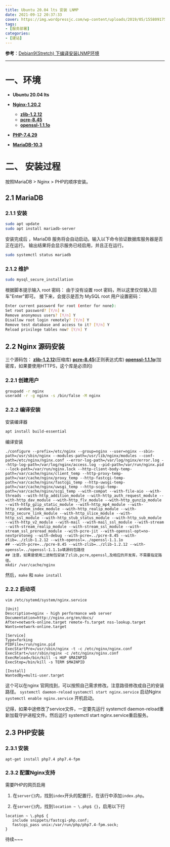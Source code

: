 ```yaml
---
title: Ubuntu 20.04 lts 安装 LNMP
date: 2021-09-12 20:37:33
cover: https://img.wordpressjc.com/wp-content/uploads/2019/05/1558091755-lnmp.jpeg
tags: 
- [服务部署]
categories:
- [建站]
---
```


**参考**：[Debian9(Stretch) 下编译安装LNMP环境](https://blog.csdn.net/weixin_34232363/article/details/88728946 "Debian9(Stretch) 下编译安装LNMP环境")

------------

# 一、环境

- **Ubuntu 20.04 lts**

- [**Nginx-1.20.2**](https://nginx.org/download/nginx-1.20.2.tar.gz)
  
  - [**zlib-1.2.12**](http://zlib.net/zlib-1.2.12.tar.gz)
  - [**pcre-8.45**](https://versaweb.dl.sourceforge.net/project/pcre/pcre/8.45/pcre-8.45.zip)
  - [**openssl-1.1.1o**](https://www.openssl.org/source/openssl-1.1.1o.tar.gz)

- [**PHP-7.4.29**](https://www.php.net/distributions/php-7.4.29.tar.gz)

- [**MariaDB-10.3**](https://dlm.mariadb.com/2145683/MariaDB/mariadb-10.7.3/repo/ubuntu/mariadb-10.7.3-ubuntu-focal-amd64-debs.tar) 

# 二、 安装过程

按照MariaDB > Nginx > PHP的顺序安装。

## 2.1 MariaDB

### 2.1.1 安装

```bash
sudo apt update
sudo apt install mariadb-server
```

安装完成后 ，MariaDB 服务将会自动启动。输入以下命令验证数据库服务器是否正在运行。
输出结果将会显示服务已经启用，并且正在运行。

```bash
sudo systemctl status mariadb
```

### 2.1.2 维护

```bash
sudo mysql_secure_installation
```

根据脚本提示输入 root 密码：
由于没有设置 root 密码，所以这里仅仅输入回车"Enter"即可。
接下来，会提示是否为 MySQL root 用户设置密码：

```bash
Enter current password for root (enter for none):
Set root password? [Y/n] n
Remove anonymous users? [Y/n] Y 
Disallow root login remotely? [Y/n] Y 
Remove test database and access to it? [Y/n] Y 
Reload privilege tables now? [Y/n] Y
```

## 2.2 Nginx 源码安装

三个源码包： [**zlib-1.2.12**](http://zlib.net/zlib-1.2.12.tar.gz)(压缩库) [**pcre-8.45**](https://versaweb.dl.sourceforge.net/project/pcre/pcre/8.45/pcre-8.45.zip)(正则表达式库) [**openssl-1.1.1o**](https://www.openssl.org/source/openssl-1.1.1o.tar.gz)(加密库，如果要使用HTTPS，这个库是必须的)

### 2.2.1 创建用户

```bash
groupadd -r nginx
useradd -r -g nginx -s /bin/false -M nginx
```

### 2.2.2 编译安装

安装编译器

```bash
apt install build-essential 
```

编译安装

```
./configure --prefix=/etc/nginx --group=nginx --user=nginx --sbin-path=/usr/sbin/nginx --modules-path=/usr/lib/nginx/modules --conf-path=/etc/nginx/nginx.conf --error-log-path=/var/log/nginx/error.log --http-log-path=/var/log/nginx/access.log --pid-path=/var/run/nginx.pid --lock-path=/var/run/nginx.lock --http-client-body-temp-path=/var/cache/nginx/client_temp --http-proxy-temp-path=/var/cache/nginx/proxy_temp --http-fastcgi-temp-path=/var/cache/nginx/fastcgi_temp --http-uwsgi-temp-path=/var/cache/nginx/uwsgi_temp --http-scgi-temp-path=/var/cache/nginx/scgi_temp --with-compat --with-file-aio --with-threads --with-http_addition_module --with-http_auth_request_module --with-http_dav_module --with-http_flv_module --with-http_gunzip_module --with-http_gzip_static_module --with-http_mp4_module --with-http_random_index_module --with-http_realip_module --with-http_secure_link_module --with-http_slice_module --with-http_ssl_module --with-http_stub_status_module --with-http_sub_module --with-http_v2_module --with-mail --with-mail_ssl_module --with-stream --with-stream_realip_module --with-stream_ssl_module --with-stream_ssl_preread_module --with-pcre-jit --with-openssl-opt=no-nextprotoneg --with-debug --with-pcre=../pcre-8.45 --with-zlib=../zlib-1.2.12 --with-openssl=../openssl-1.1.1o
## --with-pcre=../pcre-8.45 --with-zlib=../zlib-1.2.12 --with-openssl=../openssl-1.1.1o填源码包路径
## 注意，如果是使用二进制包安装了zlib,pcre,openssl,及相应的开发库，不需要指定路径。
mkdir /var/cache/nginx
```

然后，`make` 和 `make install`

### 2.2.2 启动项

`vim /etc/sytemd/system/nginx.service`

```
[Unit]
Description=nginx - high performance web server
Documentation=http://nginx.org/en/docs/
After=network-online.target remote-fs.target nss-lookup.target
Wants=network-online.target

[Service]
Type=forking
PIDFile=/run/nginx.pid
ExecStartPre=/usr/sbin/nginx -t -c /etc/nginx/nginx.conf
ExecStart=/usr/sbin/nginx -c /etc/nginx/nginx.conf
ExecReload=/bin/kill -s HUP $MAINPID
ExecStop=/bin/kill -s TERM $MAINPID

[Install]
WantedBy=multi-user.target
```

这个可以在nginx 官网找到，可以按照自己需求修改。注意路径修改成自己的安装路径。 `systemctl daemon-reload` `systemctl start nginx.service` 启动Nginx `systemctl enable nginx.service` 开机启动。

记得，如果中途修改了service文件，一定要先运行 systemctl daemon-reload重新加载守护进程文件。然后运行 systemctl start nginx.service重启服务。

## 2.3 PHP安装

### 2.3.1 安装

```
apt-get install php7.4 php7.4-fpm
```

### 2.3.2 配置Nginx支持

需要PHP的网页启用

1. 在`server{}`内，找到`index`开头的配置行，在该行中添加`index.php`。

2. 在`server{}`内，找到`location ~ \.php$ {}`，启用以下行

```
location ~ \.php$ {
   include snippets/fastcgi-php.conf;
   fastcgi_pass unix:/var/run/php/php7.4-fpm.sock;
}
```

待续~~~
